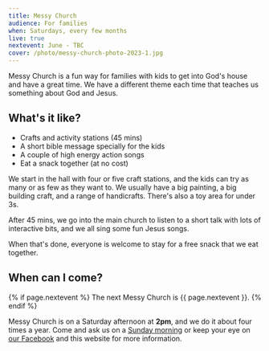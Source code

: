 ```yaml
---
title: Messy Church
audience: For families
when: Saturdays, every few months
live: true
nextevent: June - TBC
cover: /photo/messy-church-photo-2023-1.jpg
---
```


Messy Church is a fun way for families with kids to get into God's house and have a great time. We have a different theme each time that teaches us something about God and Jesus.

## What's it like?

- Crafts and activity stations (45 mins)
- A short bible message specially for the kids
- A couple of high energy action songs
- Eat a snack together (at no cost)

We start in the hall with four or five craft stations, and the kids can try as many or as few as they want to. We usually have a big painting, a big building craft, and a range of handicrafts. There's also a toy area for under 3s.

After 45 mins, we go into the main church to listen to a short talk with lots of interactive bits, and we all sing some fun Jesus songs.

When that's done, everyone is welcome to stay for a free snack that we eat together.

## When can I come?

{% if page.nextevent %}
The next Messy Church is {{ page.nextevent }}.
{% endif %}

Messy Church is on a Saturday afternoon at **2pm**, and we do it about four times a year. Come and ask us on a [Sunday morning][sm] or keep your eye on [our Facebook][fb] and this website for more information.

[sm]: /services/familyservice
[fb]: https://www.facebook.com/canningroad
